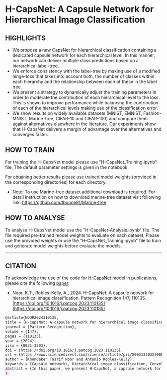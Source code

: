 # H-CapsNet: A Capsule Network for Hierarchical Image Classification

## HIGHLIGHTS

* We propose a new CapsNet for hierarchical classification containing a dedicated capsule network for each hierarchical level. In this manner, our network can deliver multiple class predictions based on a hierarchical label-tree.
* We enforce consistency with the label-tree by making use of a modified hinge-loss that takes into account both, the number of classes within each hierarchy and the relationship between each of these in the label tree.
* We present a strategy to dynamically adjust the training parameters in order to moderate the contribution of each hierarchical level to the loss. This is shown to improve performance while balancing the contribution of each of the hierarchical levels making use of the classification error.
* We show results on widely available datasets (MNIST, EMNIST, Fashion-MNIST, Marine-tree, CIFAR-10 and CIFAR-100) and compare them against alternatives elsewhere in the literature. Our experiments show that H-CapsNet delivers a margin of advantage over the alternatives and converges faster.

## HOW TO TRAIN

For training the H-CapsNet model please use "H-CapsNet_Training.ipynb" file. The default parameter settings is given in the notebook.

For obtaining better results please use trained model weights (provided in the corresponding directories) for each directory.

* Note: To use Marine-tree dataset additional download is required. For detail instruction on how to download marine-tree dataset visit following link:
  https://github.com/tboone91/Marine-tree

## HOW TO ANALYSE

To analyse H-CapsNet model use the "H-CapsNet-Analysis.ipynb" file. The file required pre-trained model weights to evaluate on each dataset. Please use the provided weights or use the "H-CapsNet_Training.ipynb" file to train and generate model weights before evaluate the models.

---

## CITATION

To acknowledge the use of the code for [H-CapsNet](https://www.sciencedirect.com/science/article/abs/pii/S0031320323008324) model in publications, please cite the following [paper](https://www.sciencedirect.com/science/article/abs/pii/S0031320323008324):

- Noor, K.T., Robles-Kelly, A., 2024. H-CapsNet: A capsule network for hierarchical image classification. Pattern Recognition 147, 110135. [https://doi.org/10.1016/j.patcog.2023.110135](https://doi.org/10.1016/j.patcog.2023.110135)

```bash
@article{NOOR2024110135,
title = {H-CapsNet: A capsule network for hierarchical image classification},
journal = {Pattern Recognition},
volume = {147},
pages = {110135},
year = {2024},
issn = {0031-3203},
doi = {https://doi.org/10.1016/j.patcog.2023.110135},
url = {https://www.sciencedirect.com/science/article/pii/S0031320323008324},
author = {Khondaker Tasrif Noor and Antonio Robles-Kelly},
keywords = {Capsule networks, Hierarchical image classification, Convolutional neural networks, Deep learning},
abstract = {In this paper, we present H-CapsNet, a capsule network for hierarchical image classification. Our network makes use of the natural capacity of CapsNets (capsule networks) to capture hierarchical relationships. Thus, our network is such that each multi-layer capsule network accounts for each of the class hierarchies using dedicated capsules. Further, we make use of a modified hinge loss that enforces consistency amongst the hierarchies involved. We also present a strategy to dynamically adjust the training parameters to achieve a better balance between the class hierarchies under consideration. We have performed experiments using several widely available datasets and compared them against several alternatives. In our experiments, H-CapsNet delivers a margin of improvement over competing hierarchical classification networks elsewhere in the literature.}
}
```

